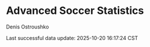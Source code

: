 # Advanced Soccer Statistics
Denis Ostroushko

<!-- gfm -->

Last successful data update: 2025-10-20 16:17:24 CST
